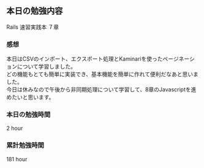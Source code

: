 ## 本日の勉強内容

Rails 速習実践本 ７章

### 感想

本日はCSVのインポート、エクスポート処理とKaminariを使ったページネーションについて学習しました。  
どの機能もとても簡単に実装でき、基本機能を簡単に作れて便利だなあと思いました。  
今日は休みなので午後から非同期処理について学習して、8章のJavascriptを進めたいと思います。  

### 本日の勉強時間

2 hour

### 累計勉強時間

181 hour
